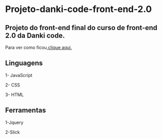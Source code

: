 # Projeto-danki-code-front-end-2.0
<h2>Projeto do front-end final do curso de front-end 2.0  da Danki code.</h2>
<p>Para ver como ficou,<a href="https://luiz-gui04.github.io/Projeto-danki-code-front-end-2.0/">clique aqui.</a><p/>

<h2>Linguagens</h2>
<p>1- JavaScript</p>
<p>2- CSS</p>
<p>3- HTML</p>

<h2>Ferramentas</h2>
<p>1-Jquery</p>
<p>2-Slick</p>
